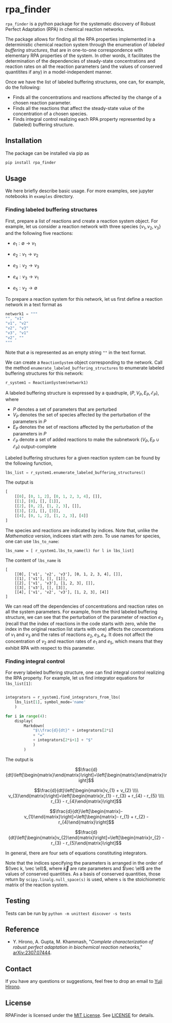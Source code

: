 # rpa_finder


`rpa_finder` is a python package for the systematic discovery of Robust Perfect Adaptation (RPA) in chemical reaction networks.

The package allows for finding all the RPA properties implemented in a
deterministic chemical reaction system through the enumeration of *labeled buffering structures*, that are in one-to-one correspondence with elementary RPA properties of the system. 
In other words, it facilitates the determination of the dependencies of steady-state concentrations and reaction rates on all the reaction parameters (and the values of conserved quantitites if any) in a model-independent manner.

Once we have the list of labeled buffering structures, one can, for example, do the following:

- Finds all the concentrations and reactions affected by the change of a chosen reaction parameter. 
- Finds all the reactions that affect the steady-state value of the concentration of a chosen species. 
- Finds integral control realizing each RPA property represented by a (labeled) buffering structure.

## Installation

The package can be installed via pip as

```bash
pip install rpa_finder
```


## Usage

We here briefly describe basic usage. For more examples, see jupyter notebooks in `examples` directory.

### Finding labeled buffering structures

First, prepare a list of reactions and create a reaction system object. For example, let us consider a reaction network with three species $\{v_1,v_2,v_3\}$ and the following five reactions:

- $e_1: \emptyset \to v_1$

- $e_2: v_1 \to v_2$

- $e_3:v_2 \to v_3$

- $e_4:v_3 \to v_1$

- $e_5:v_2 \to \emptyset$


To prepare a reaction system for this network, let us first define a reaction network in a text format as 

```python 
network1 = """
"", "v1"
"v1", "v2"
"v2", "v3"
"v3", "v1"
"v2", ""
"""
```

Note that $\emptyset$ is represented as an empty string `""` in the text format.

We can create a `ReactionSystem` object corresponding to the network. 
Call the method `enumerate_labeled_buffering_structures` to enumerate labeled buffering structures for this network: 

```python 
r_system1 = ReactionSystem(network1)
```


A labeled buffering structure is expressed by a quadruple, 
$( P, V_P, E_P, \mathcal E_P)$, where 

- $P$ denotes a set of parameters that are perturbed
- $V_P$ denotes the set of species affected by the perturbation of the parameters in $P$ 
- $E_P$ denotes the set of reactions affected by the perturbation of the parameters in $P$
- $\mathcal E_P$ denote a set of added reactions to make the subnetwork $(V_P,E_P \cup \mathcal E_P)$ output-complete 

Labeled buffering structures for a given reaction system can be found by the following function, 

```python
lbs_list = r_system1.enumerate_labeled_buffering_structures()
```

The output is 

```python
[
    [[0], [0, 1, 2], [0, 1, 2, 3, 4], []],
    [[1], [0], [], [1]],
    [[2], [0, 2], [1, 2, 3], []],
    [[3], [2], [], [3]],
    [[4], [0, 1, 2], [1, 2, 3], [4]]
]
```

The species and reactions are indicated by indices. Note that, unlike the *Mathematica* version, indicees start with zero. 
To use names for species, one can use `lbs_to_name`:

```
lbs_name = [ r_system1.lbs_to_name(l) for l in lbs_list]
```

The content of `lbs_name` is

```
[
    [[0], ['v1', 'v2', 'v3'], [0, 1, 2, 3, 4], []],
    [[1], ['v1'], [], [1]],
    [[2], ['v1', 'v3'], [1, 2, 3], []],
    [[3], ['v3'], [], [3]],
    [[4], ['v1', 'v2', 'v3'], [1, 2, 3], [4]]
]
```

We can read off the dependencies of concentrations and reaction rates on all the system parameters. For example, from the third labeled buffering structure, we can see that the perturbation of the parameter of reaction $e_3$ (recall that the index  of reactions in the code starts with zero, while the index in the original reaction list starts with one) affects the concentrations of $v_1$ and $v_3$ and the rates of reactions $e_2,e_3,e_4$. It does not affect the concentration of $v_2$ and reaction rates of $e_1$ and $e_5$, which means that they exhibit RPA with respect to this parameter. 

### Finding integral control

For every labeled buffering structure, one can find integral control realizing the RPA property. For example, let us find integrator equations for `lbs_list[1]`:

```python

integrators = r_system1.find_integrators_from_lbs(
    lbs_list[1], symbol_mode='name'
    )

for i in range(4):
    display( 
        Markdown(
            "$\\frac{d}{dt}" + integrators[2*i] 
            + "=" 
            + integrators[2*i+1] + "$"
            ) 
        )

```

The output is 

$$\frac{d}{dt}\left[\begin{matrix}\end{matrix}\right]=\left[\begin{matrix}\end{matrix}\right]$$

$$\frac{d}{dt}\left[\begin{matrix}v_{1} + v_{2} \\\\ v_{3}\end{matrix}\right]=\left[\begin{matrix}r_{1} - r_{3} + r_{4} - r_{5} \\\\ r_{3} - r_{4}\end{matrix}\right]$$

$$\frac{d}{dt}\left[\begin{matrix}- v_{1}\end{matrix}\right]=\left[\begin{matrix}- r_{1} + r_{2} - r_{4}\end{matrix}\right]$$

$$\frac{d}{dt}\left[\begin{matrix}v_{2}\end{matrix}\right]=\left[\begin{matrix}r_{2} - r_{3} - r_{5}\end{matrix}\right]$$

In general, there are four sets of equations constituting integrators. 


Note that the indices specifying the parameters is arranged in the order of $(\vec k, \vec \ell)$, where $\vec k$ are rate parameters and $\vec \ell$ are the values of conserved quantities. 
As a basis of conserved quantities, those return by `scipy.linalg.null_space(s)` is used, where `s` is the stoichiometric matrix of the reaction system. 



## Testing
Tests can be run by `python -m unittest discover -s tests`

## Reference

- Y. Hirono, A. Gupta, M. Khammash, "_Complete characterization of robust perfect adaptation in biochemical reaction networks_," [arXiv:2307.07444](https://arxiv.org/abs/2307.07444). 

## Contact

If you have any questions or suggestions, feel free to drop an email to [Yuji Hirono](mailto:yuji.hirono@gmail.com).


## License

RPAFinder is licensed under the [MIT License](https://opensource.org/license/mit/). See [LICENSE](LICENSE) for details.
